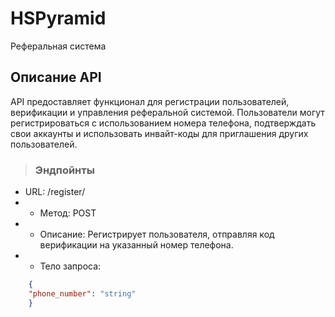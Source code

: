 # HSPyramid
Реферальная система
## Описание API
API предоставляет функционал для регистрации пользователей, верификации и управления реферальной системой. Пользователи могут регистрироваться с использованием номера телефона, подтверждать свои аккаунты и использовать инвайт-коды для приглашения других пользователей.
>### Эндпойнты
* URL: /register/
* * Метод: POST
* * Описание: Регистрирует пользователя, отправляя код верификации на указанный номер телефона.
* * Тело запроса:
```json
    {
    "phone_number": "string"
    }
